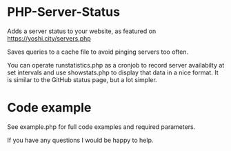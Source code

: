 # PHP-Server-Status
Adds a server status to your website, as featured on https://yoshi.city/servers.php

Saves queries to a cache file to avoid pinging servers too often.

You can operate runstatistics.php as a cronjob to record server availabilty at set intervals and use showstats.php to display that data in a nice format. It is similar to the GitHub status page, but a lot simpler.

# Code example

See example.php for full code examples and required parameters.

If you have any questions I would be happy to help.
